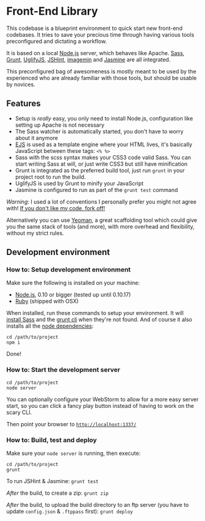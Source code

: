 # Front-End Library
This codebase is a blueprint environment to quick start new front-end codebases. It tries to save your precious time through having various tools preconfigured and dictating a workflow.

It is based on a local [Node.js](http://nodejs.org/) server, which behaves like Apache. [Sass](http://sass-lang.com/), [Grunt](http://gruntjs.com/), [UglifyJS](http://github.com/mishoo/UglifyJS), [JSHint](http://www.jshint.com/), [imagemin](https://github.com/gruntjs/grunt-contrib-imagemin) and [Jasmine](http://pivotal.github.io/jasmine/) are all integrated.

This preconfigured bag of awesomeness is mostly meant to be used by the experienced who are already familiar with those tools, but should be usable by novices.

## Features
- Setup is *really* easy, you only need to install Node.js, configuration like setting up Apache is not necessary
- The Sass watcher is automatically started, you don't have to worry about it anymore
- [EJS](http://embeddedjs.com/) is used as a template engine where your HTML lives, it's basically JavaScript between these tags: `<% %>`
- Sass with the scss syntax makes your CSS3 code valid Sass. You can start writing Sass at will, or just write CSS3 but still have minification
- Grunt is integrated as the preferred build tool, just run `grunt` in your project root to run the build.
- UglifyJS is used by Grunt to minify your JavaScript
- Jasmine is configured to run as part of the `grunt test` command

*Warning*: I used a lot of conventions I personally prefer you might not agree with! [If you don't like my code, fork off!](http://www.flickr.com/photos/codepo8/5018350616/)

Alternatively you can use [Yeoman](http://yeoman.io/), a great scaffolding tool which could give you the same stack of tools (and more), with more overhead and flexibility, without my strict rules.

## Development environment

### How to: Setup development environment
Make sure the following is installed on your machine:

- [Node.js](http://nodejs.org/), 0.10 or bigger (tested up until 0.10.17)
- [Ruby](http://www.ruby-lang.org/en/) (shipped with OSX)

When installed, run these commands to setup your environment. It will [install Sass](http://sass-lang.com/docs/yardoc/file.SASS_REFERENCE.html#using_sass) and the [grunt cli](https://github.com/gruntjs/grunt-cli) when they're not found. And of course it also installs all the [node dependencies](https://github.com/branneman/frontend-library/blob/master/package.json):

    cd /path/to/project
    npm i

Done!

### How to: Start the development server

    cd /path/to/project
    node server

You can optionally configure your WebStorm to allow for a more easy server start, so you can click a fancy play button instead of having to work on the scary CLI.

Then point your browser to [`http://localhost:1337/`](http://localhost:1337/)

### How to: Build, test and deploy
Make sure your `node server` is running, then execute:

    cd /path/to/project
    grunt

To run JSHint & Jasmine: `grunt test`

*After* the build, to create a zip: `grunt zip`

*After* the build, to upload the build directory to an ftp server (you have to update `config.json` & `.ftppass` first): `grunt deploy`
